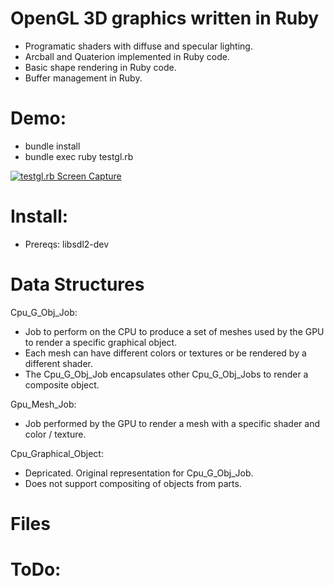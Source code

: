 
# OpenGL 3D graphics written in Ruby

- Programatic shaders with diffuse and specular lighting.
- Arcball and Quaterion implemented in Ruby code.
- Basic shape rendering in Ruby code.
- Buffer management in Ruby.


# Demo:
  - bundle install
  - bundle exec ruby testgl.rb

[![testgl.rb Screen Capture](https://img.youtube.com/vi/_8pJCWOsiIo/0.jpg)](https://www.youtube.com/watch?v=_8pJCWOsiIo "bundle exec ruby testgl.rb Screen Capture")

# Install:
  - Prereqs: libsdl2-dev

# Data Structures

  Cpu_G_Obj_Job:
  - Job to perform on the CPU to produce a set of meshes used by the GPU to render a specific
      graphical object.
  - Each mesh can have different colors or textures or be rendered by a different shader.
  - The Cpu_G_Obj_Job encapsulates other Cpu_G_Obj_Jobs to render a composite
      object.

  Gpu_Mesh_Job:
  - Job performed by the GPU to render a mesh with a specific shader and color /
      texture.


  Cpu_Graphical_Object:
  - Depricated.  Original representation for Cpu_G_Obj_Job.
  - Does not support compositing of objects from parts.


# Files

# ToDo:


